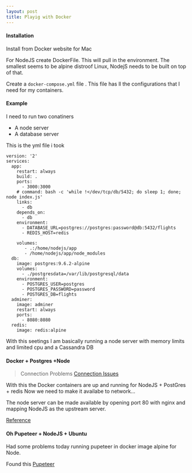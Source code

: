 ```yaml
---
layout: post
title: Playig with Docker
---
```



#### Installation ####
Install from Docker website for Mac

For NodeJS create DockerFile. This will pull in the environment.
The smallest seems to be alpine distroof Linux, NodejS needs to be built on top
of that.

Create a `docker-compose.yml` file . This file has ll the configurations that I
need for my containers.

#### Example ####

I need to run two conatiners

* A node server
* A database server

This is the yml file i took

```
version: '2'
services:
  app:
    restart: always
    build: .
    ports:
      - 3000:3000
    # command: bash -c 'while !</dev/tcp/db/5432; do sleep 1; done; node index.js'
    links:
      - db
    depends_on:
      - db
    environment:
      - DATABASE_URL=postgres://postgres:password@db:5432/flights
      - REDIS_HOST=redis

    volumes:
       - .:/home/nodejs/app
       - /home/nodejs/app/node_modules
  db:
    image: postgres:9.6.2-alpine
    volumes:
      - ./postgresdata=/var/lib/postgresql/data
    environment:
      - POSTGRES_USER=postgres
      - POSTGRES_PASSWORD=password
      - POSTGRES_DB=flights
  adminer:
    image: adminer
    restart: always
    ports:
      - 8080:8080
  redis: 
    image: redis:alpine
```

With this seetings I am basically running a node server with memory limits
and limited cpu and a Cassandra DB 

#### Docker + Postgres +Node ####

> Connection Problems
[Connection Issues](https://stackoverflow.com/questions/33357567/econnrefused-for-postgres-on-nodejs-with-dockers)

With  this the Docker containers are up and running for NodeJS + PostGres +
redis
Now we need to make it availabe to network...


The node server can be made available by opening port 80 with nginx and mapping
NodeJS as the upstream server.

[Reference](https://medium.com/@joatmon08/using-containers-to-learn-nginx-reverse-proxy-6be8ac75a757)


#### Oh Pupeteer + NodeJS + Ubuntu

Had some problems today running pupeteer in docker image alpine for Node.

Found this [Pupeteer](https://paul.kinlan.me/hosting-puppeteer-in-a-docker-container/)
